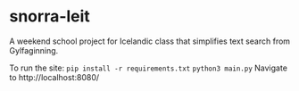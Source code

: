 # snorra-leit

A weekend school project for Icelandic class that simplifies text search from Gylfaginning.

To run the site:
`pip install -r requirements.txt`
`python3 main.py`
Navigate to http://localhost:8080/
